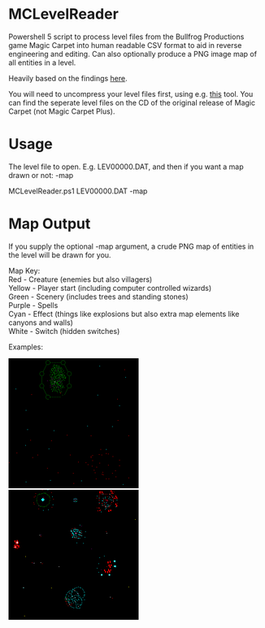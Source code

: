 # MCLevelReader
Powershell 5 script to process level files from the Bullfrog Productions game Magic Carpet into human readable CSV format to aid in reverse engineering and editing. Can also optionally produce a PNG image map of all entities in a level.

Heavily based on the findings [here](https://github.com/michaelhoward/MagicCarpetFileFormat/blob/master/magic%20carpet%20file%20format.txt).

You will need to uncompress your level files first, using e.g. [this](https://github.com/lab313ru/rnc_propack_source) tool. You can find the seperate level files on the CD of the original release of Magic Carpet (not Magic Carpet Plus).

# Usage

  The level file to open. E.g. LEV00000.DAT, and then if you want a map drawn or not: -map

  MCLevelReader.ps1  LEV00000.DAT -map
  
# Map Output

If you supply the optional -map argument, a crude PNG map of entities in the level will be drawn for you. 

Map Key:<br/>
Red - Creature (enemies but also villagers)<br/>
Yellow - Player start (including computer controlled wizards)<br/>
Green - Scenery (includes trees and standing stones)<br/>
Purple - Spells<br/>
Cyan - Effect (things like explosions but also extra map elements like canyons and walls)<br/>
White - Switch (hidden switches)<br/>

Examples:

![Level26](https://github.com/Moburma/MCLevelReader/blob/main/LEV00026.DAT.png)
![Level27](https://github.com/Moburma/MCLevelReader/blob/main/LEV00027.DAT.png)
